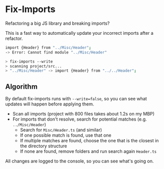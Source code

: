 
# Fix-Imports

Refactoring a big JS library and breaking imports? 

This is a fast way to automatically update your incorrect imports after a refactor.

```bash
import {Header} from "../Misc/Header";
-> Error: Cannot find module "../Misc/Header"

> fix-imports --write
> scanning project/src...
> "../Misc/Header" -> import {Header} from "../../Header";
```

## Algorithm

By default fix-imports runs with `--write=false`, so you can see what updates will happen before applying them.

- Scan all imports (project with 800 files takes about 1.2s on my MBP)
- For imports that don't resolve, search for potential matches (e.g. `../Misc/Header`)
  - Search for `Misc/Header.ts` (and similar)
  - If one possible match is found, use that one
  - If multiple matches are found, choose the one that is the closest in the directory structure
  - If none are found, remove folders and run search again `Header.ts`
  
All changes are logged to the console, so you can see what's going on.